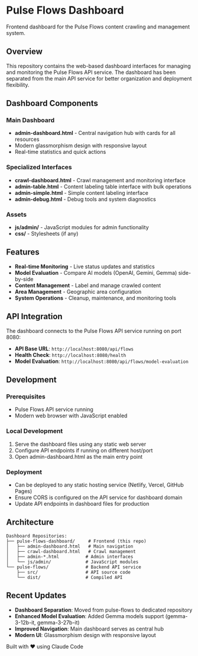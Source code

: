 # Pulse Flows Dashboard

Frontend dashboard for the Pulse Flows content crawling and management system.

## Overview

This repository contains the web-based dashboard interfaces for managing and monitoring the Pulse Flows API service. The dashboard has been separated from the main API service for better organization and deployment flexibility.

## Dashboard Components

### Main Dashboard
- **admin-dashboard.html** - Central navigation hub with cards for all resources
- Modern glassmorphism design with responsive layout
- Real-time statistics and quick actions

### Specialized Interfaces
- **crawl-dashboard.html** - Crawl management and monitoring interface
- **admin-table.html** - Content labeling table interface with bulk operations
- **admin-simple.html** - Simple content labeling interface
- **admin-debug.html** - Debug tools and system diagnostics

### Assets
- **js/admin/** - JavaScript modules for admin functionality
- **css/** - Stylesheets (if any)

## Features

- **Real-time Monitoring** - Live status updates and statistics
- **Model Evaluation** - Compare AI models (OpenAI, Gemini, Gemma) side-by-side
- **Content Management** - Label and manage crawled content
- **Area Management** - Geographic area configuration
- **System Operations** - Cleanup, maintenance, and monitoring tools

## API Integration

The dashboard connects to the Pulse Flows API service running on port 8080:
- **API Base URL**: `http://localhost:8080/api/flows`
- **Health Check**: `http://localhost:8080/health`
- **Model Evaluation**: `http://localhost:8080/api/flows/model-evaluation`

## Development

### Prerequisites
- Pulse Flows API service running
- Modern web browser with JavaScript enabled

### Local Development
1. Serve the dashboard files using any static web server
2. Configure API endpoints if running on different host/port
3. Open admin-dashboard.html as the main entry point

### Deployment
- Can be deployed to any static hosting service (Netlify, Vercel, GitHub Pages)
- Ensure CORS is configured on the API service for dashboard domain
- Update API endpoints in dashboard files for production

## Architecture

```
Dashboard Repositories:
├── pulse-flows-dashboard/     # Frontend (this repo)
│   ├── admin-dashboard.html   # Main navigation
│   ├── crawl-dashboard.html   # Crawl management
│   ├── admin-*.html          # Admin interfaces
│   └── js/admin/             # JavaScript modules
└── pulse-flows/              # Backend API service
    ├── src/                  # API source code
    └── dist/                 # Compiled API
```

## Recent Updates

- **Dashboard Separation**: Moved from pulse-flows to dedicated repository
- **Enhanced Model Evaluation**: Added Gemma models support (gemma-3-12b-it, gemma-3-27b-it)
- **Improved Navigation**: Main dashboard serves as central hub
- **Modern UI**: Glassmorphism design with responsive layout

Built with ❤️ using Claude Code
